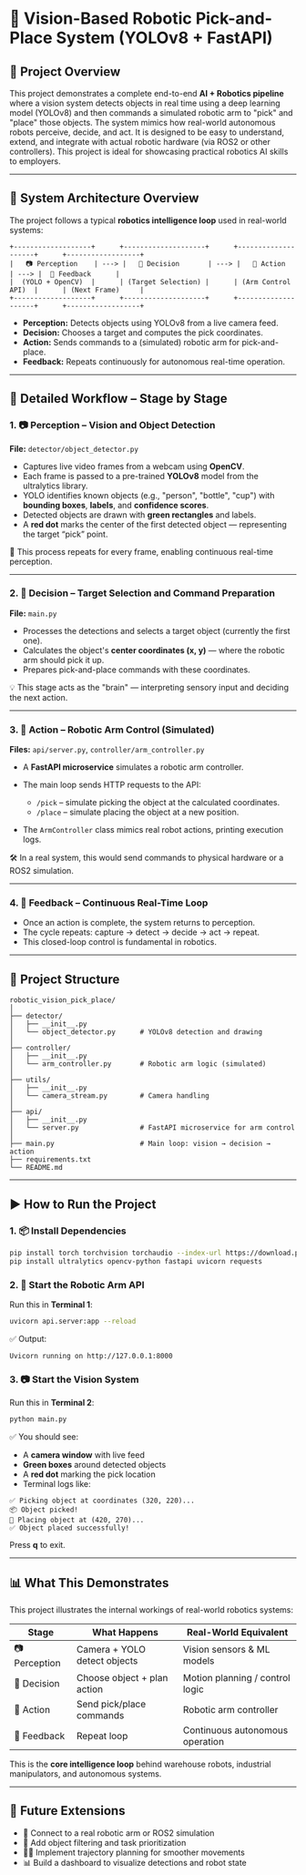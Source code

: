 # 🤖 Vision-Based Robotic Pick-and-Place System (YOLOv8 + FastAPI)

## 📌 Project Overview

This project demonstrates a complete end-to-end **AI + Robotics pipeline** where a vision system detects objects in real time using a deep learning model (YOLOv8) and then commands a simulated robotic arm to "pick" and "place" those objects. The system mimics how real-world autonomous robots perceive, decide, and act. It is designed to be easy to understand, extend, and integrate with actual robotic hardware (via ROS2 or other controllers). This project is ideal for showcasing practical robotics AI skills to employers.

---

## 🧠 System Architecture Overview

The project follows a typical **robotics intelligence loop** used in real-world systems:

```
+-------------------+      +--------------------+      +--------------------+      +------------------+
|   📷 Perception    | ---> |   🧠 Decision       | ---> |   🦾 Action         | ---> |  🔁 Feedback      |
|  (YOLO + OpenCV)  |      | (Target Selection) |      | (Arm Control API)  |      | (Next Frame)     |
+-------------------+      +--------------------+      +--------------------+      +------------------+
```

* **Perception:** Detects objects using YOLOv8 from a live camera feed.
* **Decision:** Chooses a target and computes the pick coordinates.
* **Action:** Sends commands to a (simulated) robotic arm for pick-and-place.
* **Feedback:** Repeats continuously for autonomous real-time operation.

---

## 🧠 Detailed Workflow – Stage by Stage

### 1. 📷 Perception – Vision and Object Detection

**File:** `detector/object_detector.py`

* Captures live video frames from a webcam using **OpenCV**.
* Each frame is passed to a pre-trained **YOLOv8** model from the ultralytics library.
* YOLO identifies known objects (e.g., "person", "bottle", "cup") with **bounding boxes**, **labels**, and **confidence scores**.
* Detected objects are drawn with **green rectangles** and labels.
* A **red dot** marks the center of the first detected object — representing the target “pick” point.

🔁 This process repeats for every frame, enabling continuous real-time perception.

---

### 2. 🧠 Decision – Target Selection and Command Preparation

**File:** `main.py`

* Processes the detections and selects a target object (currently the first one).
* Calculates the object's **center coordinates (x, y)** — where the robotic arm should pick it up.
* Prepares pick-and-place commands with these coordinates.

💡 This stage acts as the "brain" — interpreting sensory input and deciding the next action.

---

### 3. 🦾 Action – Robotic Arm Control (Simulated)

**Files:** `api/server.py`, `controller/arm_controller.py`

* A **FastAPI microservice** simulates a robotic arm controller.
* The main loop sends HTTP requests to the API:

  * `/pick` – simulate picking the object at the calculated coordinates.
  * `/place` – simulate placing the object at a new position.
* The `ArmController` class mimics real robot actions, printing execution logs.

🛠️ In a real system, this would send commands to physical hardware or a ROS2 simulation.

---

### 4. 🔁 Feedback – Continuous Real-Time Loop

* Once an action is complete, the system returns to perception.
* The cycle repeats: capture → detect → decide → act → repeat.
* This closed-loop control is fundamental in robotics.

---

## 📂 Project Structure

```
robotic_vision_pick_place/
│
├── detector/
│   ├── __init__.py
│   └── object_detector.py      # YOLOv8 detection and drawing
│
├── controller/
│   ├── __init__.py
│   └── arm_controller.py       # Robotic arm logic (simulated)
│
├── utils/
│   ├── __init__.py
│   └── camera_stream.py        # Camera handling
│
├── api/
│   ├── __init__.py
│   └── server.py               # FastAPI microservice for arm control
│
├── main.py                     # Main loop: vision → decision → action
├── requirements.txt
└── README.md
```

---

## ▶️ How to Run the Project

### 1. 📦 Install Dependencies

```bash
pip install torch torchvision torchaudio --index-url https://download.pytorch.org/whl/cpu
pip install ultralytics opencv-python fastapi uvicorn requests
```

### 2. 🦾 Start the Robotic Arm API

Run this in **Terminal 1**:

```bash
uvicorn api.server:app --reload
```

✅ Output:

```
Uvicorn running on http://127.0.0.1:8000
```

### 3. 📷 Start the Vision System

Run this in **Terminal 2**:

```bash
python main.py
```

✅ You should see:

* A **camera window** with live feed
* **Green boxes** around detected objects
* A **red dot** marking the pick location
* Terminal logs like:

```
✅ Picking object at coordinates (320, 220)...
📦 Object picked!
🚀 Placing object at (420, 270)...
✅ Object placed successfully!
```

Press **q** to exit.

---

## 📊 What This Demonstrates

This project illustrates the internal workings of real-world robotics systems:

| Stage         | What Happens                 | Real-World Equivalent           |
| ------------- | ---------------------------- | ------------------------------- |
| 📷 Perception | Camera + YOLO detect objects | Vision sensors & ML models      |
| 🧠 Decision   | Choose object + plan action  | Motion planning / control logic |
| 🦾 Action     | Send pick/place commands     | Robotic arm controller          |
| 🔁 Feedback   | Repeat loop                  | Continuous autonomous operation |

This is the **core intelligence loop** behind warehouse robots, industrial manipulators, and autonomous systems.

---

## 🚀 Future Extensions

* 🤖 Connect to a real robotic arm or ROS2 simulation
* 🧠 Add object filtering and task prioritization
* 🏃‍♂️ Implement trajectory planning for smoother movements
* 📊 Build a dashboard to visualize detections and robot state
